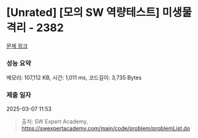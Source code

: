 # [Unrated] [모의 SW 역량테스트] 미생물 격리 - 2382 

[문제 링크](https://swexpertacademy.com/main/code/problem/problemDetail.do?contestProbId=AV597vbqAH0DFAVl) 

### 성능 요약

메모리: 107,112 KB, 시간: 1,011 ms, 코드길이: 3,735 Bytes

### 제출 일자

2025-03-07 11:53



> 출처: SW Expert Academy, https://swexpertacademy.com/main/code/problem/problemList.do